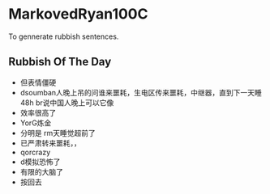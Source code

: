 # MarkovedRyan100C
To gennerate rubbish sentences.
## Rubbish Of The Day
- 但表情僵硬
- dsoumban人晚上吊的问谁来噩耗，生电区传来噩耗，中继器，直到下一天睡48h br说中国人晚上可以它像
- 效率很高了
- YorG炼金
- 分明是 rm天睡觉超前了
- 已严肃转来噩耗，，
- qorcrazy
- d模拟恐怖了
- 有限的大脑了
- 按回去
